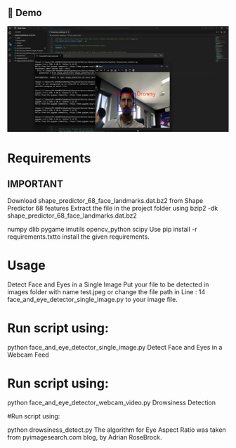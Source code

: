 ## 🎥 Demo

![Drowsiness Detection Preview](./live%20test/img.png)

# Requirements
## IMPORTANT

Download shape_predictor_68_face_landmarks.dat.bz2 from Shape Predictor 68 features Extract the file in the project folder using bzip2 -dk shape_predictor_68_face_landmarks.dat.bz2

numpy
dlib
pygame
imutils
opencv_python
scipy
Use pip install -r requirements.txtto install the given requirements.

# Usage
Detect Face and Eyes in a Single Image
Put your file to be detected in images folder with name test.jpeg or change the file path in Line : 14 face_and_eye_detector_single_image.py to your image file.

# Run script using:

python face_and_eye_detector_single_image.py
Detect Face and Eyes in a Webcam Feed

# Run script using:

python face_and_eye_detector_webcam_video.py
Drowsiness Detection

#Run script using:

python drowsiness_detect.py
The algorithm for Eye Aspect Ratio was taken from pyimagesearch.com blog, by Adrian RoseBrock.

